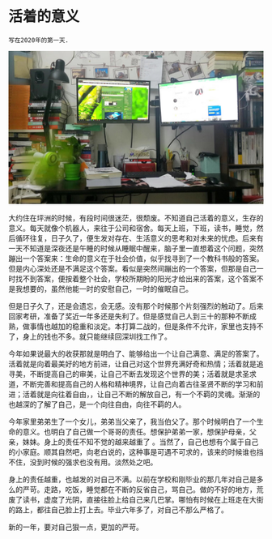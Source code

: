 # 活着的意义

    写在2020年的第一天.
![坪洲的日子1](/img/postImgs/WechatIMG8.png)

大约住在坪洲的时候，有段时间很迷茫，很颓废。不知道自己活着的意义，生存的意义。每天就像个机器人，来往于公司和宿舍。每天上班，下班，读书，睡觉，然后循环往复，日子久了，便生发对存在、生活意义的思考和对未来的忧虑。后来有一天不知道是深夜还是午睡的时候从睡眠中醒来，脑子里一直想着这个问题，突然蹦出一个答案来：生命的意义在于社会价值，似乎找寻到了一个教科书般的答案。但是内心深处还是不满足这个答案。看似是突然间蹦出的一个答案，但那是自己一时找不到答案，便按着整个社会，学校所期盼的阳光才给出来的答案，这个答案不是我想要的，虽然他能一时的安慰自己，一时的催眠自己。

但是日子久了，还是会遗忘，会无感。没有那个时候那个片刻强烈的触动了。后来回家考研，准备了奖近一年多还是失利了。但是感觉自己人到三十的那种不断成熟，做事情也越加的稳重和淡定。本打算二战的，但是条件不允许，家里也支持不了，身上的钱也不多。就只能继续回深圳找工作了。

今年如果说最大的收获那就是明白了、能够给出一个让自己满意、满足的答案了。活着就是向着最美好的地方前进，让自己对这个世界充满好奇和热情；活着就是追寻美，不断提高自己的审美，让自己不断去发现这个世界的美；活着就是求圣求道，不断完善和提高自己的人格和精神境界，让自己向着古往圣贤不断的学习和前进；活着就是向往着自由，，让自己不断的解放自己，有一个不羁的灵魂。渐渐的也越深的了解了自己，是一个向往自由，向往不羁的人。

今年家里弟弟生了一个女儿，弟弟当父亲了，我当伯父了。那个时候明白了一个生命的意义。也明白了自己做一个哥哥的责任。想保护弟弟一家，想保护母亲，父亲，妹妹。身上的责任不知不觉的越来越重了 。当然了，自己也想有个属于自己的小家庭。顺其自然吧，向老白说的，这种事是可遇不可求的，该来的时候谁也挡不住，没到时候的强求也没有用。淡然处之吧。

身上的责任越重，也越发的对自己不满。以前在学校和刚毕业的那几年对自己是多么的严苛。走路，吃饭，睡觉都在不断的反省自己，骂自己。做的不好的地方，荒废了读书，虚度了光阴，直接往脸上给自己来几巴掌。哪怕有时候在上班走在大街的路上，都往自己脸上打上去。毕业六年多了，对自己不那么严格了。

新的一年，要对自己狠一点，更加的严苛。